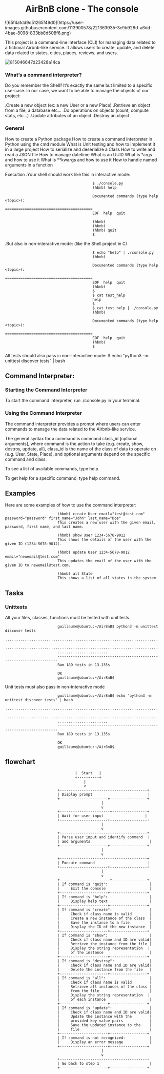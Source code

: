 <h1 align="center">AirBnB clone - The console</h1>
![65f4a1dd9c51265f49d0](https://user-images.githubusercontent.com/113900578/221363935-3c9b928d-a6dd-4bae-8098-833bb8d508f6.png)



This project is a command-line interface (CLI) for managing data related to a fictional Airbnb-like service. It allows users to create, update, and delete data related to states, cities, places, reviews, and users.

![815046647d23428a14ca](https://user-images.githubusercontent.com/113900578/221363211-737846a7-c120-46da-b868-805c28a7ce83.png)

### What’s a command interpreter?
Do you remember the Shell? It’s exactly the same but limited to a specific use-case. In our case, we want to be able to manage the objects of our project:

.Create a new object (ex: a new User or a new Place)
.Retrieve an object from a file, a database etc…
.Do operations on objects (count, compute stats, etc…)
.Update attributes of an object
.Destroy an object

### General
How to create a Python package
How to create a command interpreter in Python using the cmd module
What is Unit testing and how to implement it in a large project
How to serialize and deserialize a Class
How to write and read a JSON file
How to manage datetime
What is an UUID
What is *args and how to use it
What is **kwargs and how to use it
How to handle named arguments in a function

Execution
.Your shell should work like this in interactive mode:

                                            $ ./console.py
                                            (hbnb) help

                                            Documented commands (type help <topic>):
                                            ========================================
                                            EOF  help  quit

                                            (hbnb) 
                                            (hbnb) 
                                            (hbnb) quit
                                            $
.But also in non-interactive mode: (like the Shell project in C)

                                            $ echo "help" | ./console.py
                                            (hbnb)

                                            Documented commands (type help <topic>):
                                            ========================================
                                            EOF  help  quit
                                            (hbnb) 
                                            $
                                            $ cat test_help
                                            help
                                            $
                                            $ cat test_help | ./console.py
                                            (hbnb)

                                            Documented commands (type help <topic>):
                                            ========================================
                                            EOF  help  quit
                                            (hbnb) 
                                            $
All tests should also pass in non-interactive mode: $ echo "python3 -m unittest discover tests" | bash

## Command Interpreter:

### Starting the Command Interpreter
To start the command interpreter, run ./console.py in your terminal.

### Using the Command Interpreter
The command interpreter provides a prompt where users can enter commands to manage the data related to the Airbnb-like service.

The general syntax for a command is command class_id [optional arguments], where command is the action to take (e.g. create, show, destroy, update, all), class_id is the name of the class of data to operate on (e.g. User, State, Place), and optional arguments depend on the specific command and class.

To see a list of available commands, type help.

To get help for a specific command, type help command.

## Examples

Here are some examples of how to use the command interpreter:

                            (hbnb) create User email="test@test.com" password="password" first_name="John" last_name="Doe"
                            This creates a new user with the given email, password, first name, and last name.

                            (hbnb) show User 1234-5678-9012
                            This shows the details of the user with the given ID (1234-5678-9012).

                            (hbnb) update User 1234-5678-9012 email="newemail@test.com"
                            This updates the email of the user with the given ID to newemail@test.com.

                            (hbnb) all State
                            This shows a list of all states in the system.

## Tasks

### Unittests
All your files, classes, functions must be tested with unit tests

                            guillaume@ubuntu:~/AirBnB$ python3 -m unittest discover tests
                            ...................................................................................
                            ...................................................................................
                            .......................
                            ----------------------------------------------------------------------
                            Ran 189 tests in 13.135s

                            OK
                            guillaume@ubuntu:~/AirBnB$

Unit tests must also pass in non-interactive mode

                            guillaume@ubuntu:~/AirBnB$ echo "python3 -m unittest discover tests" | bash
                            ...................................................................................
                            ...................................................................................
                            .......................
                            ----------------------------------------------------------------------
                            Ran 189 tests in 13.135s

                            OK
                            guillaume@ubuntu:~/AirBnB$

## flowchart

                                    |  Start   |
                                    +-----+----+
                                        |
                                        v
                            +----------------------------------------+
                            | Display prompt                         |
                            +----------------------+-----------------+
                                                |
                                                v
                            +-----------------------+----------------+
                            | Wait for user input                   |
                            +----------------------+-----------------+
                                                |
                                                v
                            +----------------------------------------+
                            | Parse user input and identify command  |
                            | and arguments                           |
                            +----------------------+-----------------+
                                                |
                                                v
                            +----------------------------------------+
                            | Execute command                        |
                            +----------------------+-----------------+
                                                |
                                                v
                            +-----------------------+----------------+
                            | If command is "quit":                   |
                            |     Exit the console                    |
                            +----------------------+-----------------+
                            | If command is "help":                   |
                            |     Display help text                   |
                            +----------------------+-----------------+
                            | If command is "create":                 |
                            |     Check if class name is valid        |
                            |     Create a new instance of the class  |
                            |     Save the instance to a file         |
                            |     Display the ID of the new instance  |
                            +----------------------+-----------------+
                            | If command is "show":                   |
                            |     Check if class name and ID are valid|
                            |     Retrieve the instance from the file |
                            |     Display the string representation  |
                            |     of the instance                     |
                            +----------------------+-----------------+
                            | If command is "destroy":                |
                            |     Check if class name and ID are valid|
                            |     Delete the instance from the file   |
                            +----------------------+-----------------+
                            | If command is "all":                    |
                            |     Check if class name is valid        |
                            |     Retrieve all instances of the class |
                            |     from the file                       |
                            |     Display the string representation  |
                            |     of each instance                    |
                            +----------------------+-----------------+
                            | If command is "update":                 |
                            |     Check if class name and ID are valid|
                            |     Update the instance with the        |
                            |     provided key-value pairs            |
                            |     Save the updated instance to the    |
                            |     file                                |
                            +----------------------+-----------------+
                            | If command is not recognized:           |
                            |     Display an error message            |
                            +----------------------+-----------------+
                                                |
                                                v
                            +----------------------------------------+
                            | Go back to step 1                       |
                            +----------------------+-----------------+
